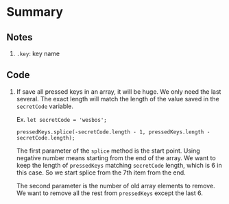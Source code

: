 # Summary

## Notes

1. `.key`: key name

## Code

1. If save all pressed keys in an array, it will be huge. We only need the last several. The exact length will match the length of the value saved in the `secretCode` variable.

    Ex. `let secretCode = 'wesbos';`
    
    ```
    pressedKeys.splice(-secretCode.length - 1, pressedKeys.length - secretCode.length);
    ```
    
    The first parameter of the `splice` method is the start point. Using negative number means starting from the end of the array. We want to keep the length of `pressedKeys` matching `secretCode` length, which is 6 in this case. So we start splice from the 7th item from the end.
    
    The second parameter is the number of old array elements to remove. We want to remove all the rest from `pressedKeys` except the last 6.